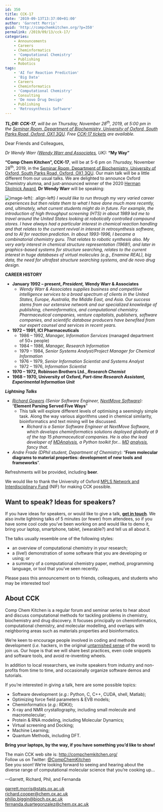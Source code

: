 ```yaml
---
id: 350
title: CCK-17
date: '2019-09-13T13:37:00+01:00'
author: 'Garrett Morris'
guid: 'http://compchemkitchen.org/?p=350'
permalink: /2019/09/13/cck-17/
categories:
    - Announcements
    - Careers
    - Cheminformatics
    - 'Computational Chemistry'
    - Publishing
    - Robotics
tags:
    - 'AI for Reaction Prediction'
    - 'Big Data'
    - Careers
    - Cheminformatics
    - 'Computational Chemistry'
    - Consulting
    - 'De novo Drug Design'
    - Publishing
    - 'Retrosynthesis Software'
---
```


***TL;DR: CCK-17**, will be on Thursday, November 28<sup>th</sup>, 2019, at 5:00 pm in the [Seminar Room, Department of Biochemistry, University of Oxford, South Parks Road, Oxford, OX1 3QU](https://www.bioch.ox.ac.uk/contact#collapse810401). Free [CCK-17 tickets](https://www.eventbrite.com/e/copy-of-comp-chem-kitchen-cck-17-tickets-74120970819) are available.*

Dear Friends and Colleagues,

*Dr Wendy Warr ([Wendy Warr and Associates](https://www.warr.com), UK):* **“My Way”**

**“Comp Chem Kitchen”, CCK-17**, will be at 5-6 pm on *Thursday,* November 28<sup>th</sup>, 2019, in the [Seminar Room, Department of Biochemistry, University of Oxford, South Parks Road, Oxford, OX1 3QU](https://www.bioch.ox.ac.uk/contact#collapse810401). Our main talk will be a little different from our usual talks. We are delighted to announce Oxford Chemistry alumna, and just-announced winner of the 2020 [Herman Skolnick Award](https://acscinf.org/content/herman-skolnik-award), **Dr Wendy Warr** will be speaking:

![image-left](https://www.warr.com/images/biogpic.jpg){: .align-left} *I would like to run through my very varied career experiences but then relate them to what I have done much more recently, and, ultimately, what current students might do in future. For example, the introduction of high throughput screening (HTS) in about 1989 led me to travel around the United States looking at robotically controlled compound stores. I have always had a particular interest in chemical reaction handling and that relates to the current revival in interest in retrosynthesis software, and to AI for reaction prediction. In about 1993-1996, I became a combinatorial chemistry guru. That relates to robotic synthesis also. My very early interest in chemical structure representation (1968!), and later in graphics-based systems for structure searching, relates to the current interest in huge databases of virtual molecules (e.g., Enamine REAL), big data, the need for ultrafast structure searching systems, and de novo drug design.*

**CAREER HISTORY**

- **January 1992 – present, *President,* Wendy Warr &amp; Associates**
    - *Wendy Warr &amp; Associates supplies business and competitive intelligence services to a broad spectrum of clients in the United States, Europe, Australia, the Middle East, and Asia. Our success stems from our extensive network and our specialized knowledge of publishing, cheminformatics, and computational chemistry. Pharmaceutical companies, venture capitalists, publishers, software companies, and scientific database producers have benefited from our expert counsel and services in recent years.*
- **1972 – 1991, ICI Pharmaceuticals**
    - 1986 – 1992, *Manager, Information Services* (managed department of 50+ people)
    - 1984 – 1986, *Manager, Research Information*
    - 1979 – 1984, *Senior Systems Analyst/Project Manager for Chemical Information*
    - 1976 – 1979, *Senior Information Scientist and Systems Analyst*
    - 1972 – 1976, *Information Scientist*
- **1970 – 1972, Robinson Brothers Ltd., *Research Chemist***
- **1968 – 1970, University of Oxford, *Part-time Research Assistant, Experimental Information Unit***

***Lightning Talks***

- *[Richard Gowers](https://www.nextmovesoftware.com/about.html) (Senior Software Engineer, [NextMove Software](https://www.nextmovesoftware.com)):* “**Element Parsing Served Five Ways**”
    - This talk will explore different levels of optimising a seemingly simple task. Along the way various algorithms used in chemical similarity, bioinformatics and text mining will be discussed.
        - *Richard is a Senior Software Engineer at NextMove Software, which develops cheminformatics solutions deployed globally at 9 of the top 15 pharmaceutical companies. He is also the lead developer of [MDAnalysis](https://www.mdanalysis.org), a Python toolkit for… [MD](https://en.wikipedia.org/wiki/Molecular_dynamics) [analysis](https://en.wikipedia.org/wiki/Analysis), fancy that.*
- *Andre Frade (DPhil student, Department of Chemistry):* “**From molecular diagrams to material properties: development of new tools and frameworks**”.

Refreshments will be provided, including **beer**.

We would like to thank the University of Oxford [MPLS Network and Interdisciplinary Fund](https://www.mpls.ox.ac.uk/internal-research-funding/research-funding/networking-and-interdisciplinary-fund) (NIF) for making CCK possible.

## **Want to speak? Ideas for speakers?**

If you have ideas for speakers, or would like to give a talk, **[get in touch](mailto:garrett.morris@stats.ox.ac.uk)**. We also invite lightning talks of 5 minutes (or fewer) from attendees, so if you have some cool code you’ve been working on and would like to demo it, bring your laptop, smartphone, tablet, (wearable?) and tell us all about it.

The talks usually resemble one of the following styles:

- an overview of computational chemistry in your research;
- a (live!) demonstration of some software that you are developing or using; or
- a summary of a computational chemistry paper, method, programming language, or tool that you’ve seen recently.

Please pass this announcement on to friends, colleagues, and students who may be interested too!

## About CCK

Comp Chem Kitchen is a regular forum and seminar series to hear about and discuss computational methods for tackling problems in chemistry, biochemistry and drug discovery. It focuses principally on cheminformatics, computational chemistry, and molecular modelling, and overlaps with neighboring areas such as materials properties and bioinformatics.

We’re keen to encourage people involved in coding and methods development (*i.e.* hackers, in the original [untarnished sense](http://radar.oreilly.com/2010/06/hackers-at-25.html) of the word) to join us. Our hope is that we will share best practices, even code snippets and software tools, and avoid re-inventing wheels.

In addition to local researchers, we invite speakers from industry and non-profits from time to time, and occasionally organize software demos and tutorials.

If you’re interested in giving a talk, here are some possible topics:

- Software development (*e.g.*: Python, C, C++, CUDA, shell, Matlab);
- Optimizing force field parameters &amp; EVB models;
- Cheminformatics (*e.g.*: RDKit);
- X-ray and NMR crystallography, including small molecule and macromolecular;
- Protein &amp; RNA modeling, including Molecular Dynamics;
- Virtual screening and Docking;
- Machine Learning;
- Quantum Methods, including DFT.

**Bring your laptops, by the way, if you have something you’d like to show!**

The main CCK web site is: <http://compchemkitchen.org/>  
Follow us on Twitter: [@CompChemKitchen](https://mobile.twitter.com/CompChemKitchen)  
See you soon! We’re looking forward to seeing and hearing about the diverse range of computational molecular science that you’re cooking up…

—Garrett, Richard, Phil, and Fernanda

<garrett.morris@stats.ox.ac.uk>  
<richard.cooper@chem.ox.ac.uk>  
<philip.biggin@bioch.ox.ac.uk>  
<fernanda.duartegonzalez@chem.ox.ac.uk>